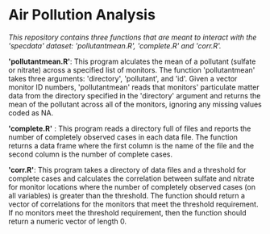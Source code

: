 # Air Pollution Analysis

*This repository contains three functions that are meant to interact with the 'specdata' dataset: 'pollutantmean.R', 'complete.R' and 'corr.R'.*


**'pollutantmean.R'**:
This program alculates the mean of a pollutant (sulfate or nitrate) across a specified list of monitors. The function 'pollutantmean' takes three arguments: 'directory', 'pollutant', and 'id'. Given a vector monitor ID numbers, 'pollutantmean' reads that monitors' particulate matter data from the directory specified in the 'directory' argument and returns the mean of the pollutant across all of the monitors, ignoring any missing values coded as NA.

**'complete.R'** :
This program reads a directory full of files and reports the number of completely observed cases in each data file. The function returns a data frame where the first column is the name of the file and the second column is the number of complete cases.

**'corr.R'**:
This program takes a directory of data files and a threshold for complete cases and calculates the correlation between sulfate and nitrate for monitor locations where the number of completely observed cases (on all variables) is greater than the threshold. The function should return a vector of correlations for the monitors that meet the threshold requirement. If no monitors meet the threshold requirement, then the function should return a numeric vector of length 0. 
